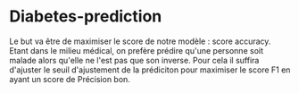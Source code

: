 # Diabetes-prediction

Le but va être de maximiser le score de notre modèle : score accuracy.
Etant dans le milieu médical, on prefère prédire qu'une personne soit malade alors qu'elle ne l'est pas que son inverse. Pour cela il suffira d'ajuster le seuil d'ajustement de la prédiciton pour maximiser le score F1 en ayant un score de Précision bon. 
